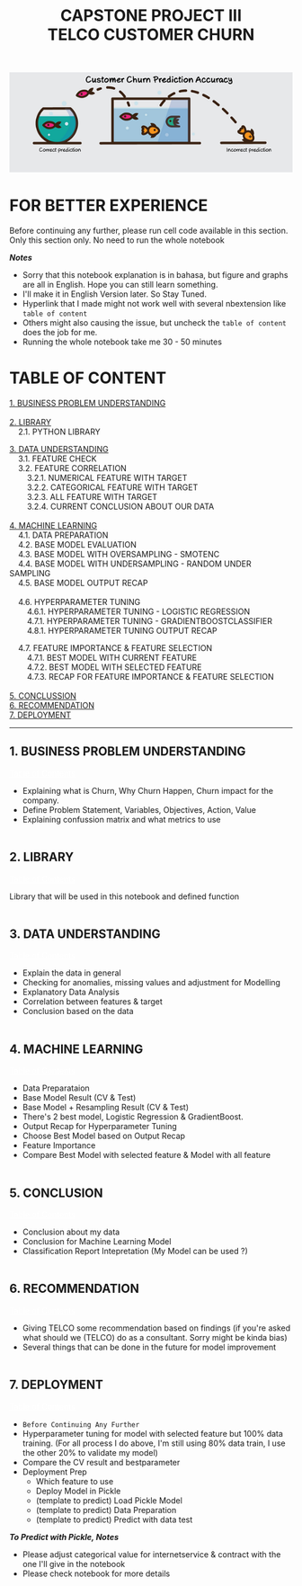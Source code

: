<h1 align = "center"><b>CAPSTONE PROJECT III<br>TELCO CUSTOMER CHURN</b></h1><br>

<p align="center">
  <img width="600" src="https://github.com/AlfiAlfian/Capstone_Project_III_Machine_Learning/blob/main/image/churn_illustration.png">
</p>

<a id="toc"></a>

<h1 class="list-group-item list-group-item-action active" data-toggle="list" role="tab" aria-controls="home">FOR BETTER EXPERIENCE</h1>

Before continuing any further, please run cell code available in this section. Only this section only. No need to run the whole notebook

***Notes***
* Sorry that this notebook explanation is in bahasa, but figure and graphs are all in English. Hope you can still learn something.
* I'll make it in English Version later. So Stay Tuned. 
* Hyperlink that I made might not work well with several nbextension like `table of content`
* Others might also causing the issue, but uncheck the `table of content` does the job for me.
* Running the whole notebook take me 30 - 50 minutes

<h1 class="list-group-item list-group-item-action active" data-toggle="list" role="tab" aria-controls="home">TABLE OF CONTENT</h1>

<a id="toc"></a>

[1. BUSINESS PROBLEM UNDERSTANDING](#1)<br><br>
[2. LIBRARY](#2)<br>
&nbsp;&nbsp;&nbsp;&nbsp;2.1. PYTHON LIBRARY<br>

[3. DATA UNDERSTANDING](#3)<br>
&nbsp;&nbsp;&nbsp;&nbsp;3.1. FEATURE CHECK<br>
&nbsp;&nbsp;&nbsp;&nbsp;3.2. FEATURE CORRELATION<br>
&nbsp;&nbsp;&nbsp;&nbsp;&nbsp;&nbsp;&nbsp;&nbsp;3.2.1. NUMERICAL FEATURE WITH TARGET<br>
&nbsp;&nbsp;&nbsp;&nbsp;&nbsp;&nbsp;&nbsp;&nbsp;3.2.2. CATEGORICAL FEATURE WITH TARGET<br>
&nbsp;&nbsp;&nbsp;&nbsp;&nbsp;&nbsp;&nbsp;&nbsp;3.2.3. ALL FEATURE WITH TARGET<br>
&nbsp;&nbsp;&nbsp;&nbsp;&nbsp;&nbsp;&nbsp;&nbsp;3.2.4. CURRENT CONCLUSION ABOUT OUR DATA<br><br>
[4. MACHINE LEARNING](#4)<br>
&nbsp;&nbsp;&nbsp;&nbsp;4.1. DATA PREPARATION<br>
&nbsp;&nbsp;&nbsp;&nbsp;4.2. BASE MODEL EVALUATION<br>
&nbsp;&nbsp;&nbsp;&nbsp;4.3. BASE MODEL WITH OVERSAMPLING - SMOTENC<br>
&nbsp;&nbsp;&nbsp;&nbsp;4.4. BASE MODEL WITH UNDERSAMPLING - RANDOM UNDER SAMPLING<br>
&nbsp;&nbsp;&nbsp;&nbsp;4.5. BASE MODEL OUTPUT RECAP<br><br>
&nbsp;&nbsp;&nbsp;&nbsp;4.6. HYPERPARAMETER TUNING<br>
&nbsp;&nbsp;&nbsp;&nbsp;&nbsp;&nbsp;&nbsp;&nbsp;4.6.1. HYPERPARAMETER TUNING - LOGISTIC REGRESSION<br>
&nbsp;&nbsp;&nbsp;&nbsp;&nbsp;&nbsp;&nbsp;&nbsp;4.7.1. HYPERPARAMETER TUNING - GRADIENTBOOSTCLASSIFIER<br>
&nbsp;&nbsp;&nbsp;&nbsp;&nbsp;&nbsp;&nbsp;&nbsp;4.8.1. HYPERPARAMETER TUNING OUTPUT RECAP<br>

&nbsp;&nbsp;&nbsp;&nbsp;4.7. FEATURE IMPORTANCE & FEATURE SELECTION<br>
&nbsp;&nbsp;&nbsp;&nbsp;&nbsp;&nbsp;&nbsp;&nbsp;4.7.1. BEST MODEL WITH CURRENT FEATURE<br>
&nbsp;&nbsp;&nbsp;&nbsp;&nbsp;&nbsp;&nbsp;&nbsp;4.7.2. BEST MODEL WITH SELECTED FEATURE<br>
&nbsp;&nbsp;&nbsp;&nbsp;&nbsp;&nbsp;&nbsp;&nbsp;4.7.3. RECAP FOR FEATURE IMPORTANCE & FEATURE SELECTION<br><br>
[5. CONCLUSSION](#5)<br>
[6. RECOMMENDATION](#6)<br>
[7. DEPLOYMENT](#7)

---

<a id="1"></a>
<h2 class="list-group-item list-group-item-action active" data-toggle="list" role="tab" aria-controls="home">1. BUSINESS PROBLEM UNDERSTANDING</h2>

<a href="#toc" class="btn btn-primary btn-sm" role="button" aria-pressed="true" 
style="color:white" data-toggle="popover">Table of Contents</a>

* Explaining what is Churn, Why Churn Happen, Churn impact for the company.
* Define Problem Statement, Variables, Objectives, Action, Value
* Explaining confussion matrix and what metrics to use<br><br>

<a id="2"></a>
<h2 class="list-group-item list-group-item-action active" data-toggle="list" role="tab" aria-controls="home">2. LIBRARY</h2>

<a href="#toc" class="btn btn-primary btn-sm" role="button" aria-pressed="true" 
style="color:white" data-toggle="popover">Table of Contents</a>

Library that will be used in this notebook and defined function<br><br>

<a id="3"></a>
<h2 class="list-group-item list-group-item-action active" data-toggle="list" role="tab" aria-controls="home">3. DATA UNDERSTANDING</h2>

<a href="#toc" class="btn btn-primary btn-sm" role="button" aria-pressed="true" 
style="color:white" data-toggle="popover">Table of Contents</a>

* Explain the data in general
* Checking for anomalies, missing values and adjustment for Modelling
* Explanatory Data Analysis
* Correlation between features & target
* Conclusion based on the data<br><br>

<a id="4"></a>
<h2 class="list-group-item list-group-item-action active" data-toggle="list" role="tab" aria-controls="home">4. MACHINE LEARNING</h2>

<a href="#toc" class="btn btn-primary btn-sm" role="button" aria-pressed="true" 
style="color:white" data-toggle="popover">Table of Contents</a>

* Data Preparataion
* Base Model Result (CV & Test)
* Base Model + Resampling Result (CV & Test)
* There's 2 best model, Logistic Regression & GradientBoost.
* Output Recap for Hyperparameter Tuning
* Choose Best Model based on Output Recap
* Feature Importance
* Compare Best Model with selected feature & Model with all feature<br><br>

<a id="5"></a>
<h2 class="list-group-item list-group-item-action active" data-toggle="list" role="tab" aria-controls="home">5. CONCLUSION</h2>

<a href="#toc" class="btn btn-primary btn-sm" role="button" aria-pressed="true" 
style="color:white" data-toggle="popover">Table of Contents</a>

* Conclusion about my data
* Conclusion for Machine Learning Model
* Classification Report Intepretation (My Model can be used ?)<br><br>

<a id="6"></a>
<h2 class="list-group-item list-group-item-action active" data-toggle="list" role="tab" aria-controls="home">6. RECOMMENDATION</h2>

<a href="#toc" class="btn btn-primary btn-sm" role="button" aria-pressed="true" 
style="color:white" data-toggle="popover">Table of Contents</a>

* Giving TELCO some recommendation based on findings (if you're asked what should we (TELCO) do as a consultant. Sorry might be kinda bias)
* Several things that can be done in the future for model improvement<br><br>

<a id="7"></a>
<h2 class="list-group-item list-group-item-action active" data-toggle="list" role="tab" aria-controls="home">7. DEPLOYMENT</h2>

<a href="#toc" class="btn btn-primary btn-sm" role="button" aria-pressed="true" 
style="color:white" data-toggle="popover">Table of Contents</a>

* `Before Continuing Any Further`
* Hyperparameter tuning for model with selected feature but 100% data training. (For all process I do above, I'm still using 80% data train, I use the other 20% to validate my model)
* Compare the CV result and bestparameter
* Deployment Prep
  * Which feature to use
  * Deploy Model in Pickle
  * (template to predict) Load Pickle Model
  * (template to predict) Data Preparation
  * (template to predict) Predict with data test

***To Predict with Pickle, Notes***
* Please adjust categorical value for internetservice & contract with the one I'll give in the notebook
* Please check notebook for more details

